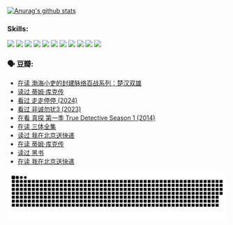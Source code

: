 
[![Anurag's github stats](https://github-readme-stats.vercel.app/api?username=w940853815)](https://github.com/anuraghazra/github-readme-stats)

### Skills:

<code><img height="32" src="https://cdn.jsdelivr.net/npm/simple-icons@v5/icons/python.svg"></code>
<code><img height="32" src="https://cdn.jsdelivr.net/npm/simple-icons@v5/icons/javascript.svg"></code>
<code><img height="32" src="https://cdn.jsdelivr.net/npm/simple-icons@v5/icons/django.svg"></code>
<code><img height="32" src="https://cdn.jsdelivr.net/npm/simple-icons@v5/icons/flask.svg"></code>
<code><img height="32" src="https://cdn.jsdelivr.net/npm/simple-icons@v5/icons/vuetify.svg"></code>
<code><img height="32" src="https://cdn.jsdelivr.net/npm/simple-icons@v5/icons/git.svg"></code>
<code><img height="32" src="https://cdn.jsdelivr.net/npm/simple-icons@v5/icons/docker.svg"></code>
<code><img height="32" src="https://cdn.jsdelivr.net/npm/simple-icons@v5/icons/postgresql.svg"></code>
<code><img height="32" src="https://cdn.jsdelivr.net/npm/simple-icons@v5/icons/elasticsearch.svg"></code>
<code><img height="32" src="https://cdn.jsdelivr.net/npm/simple-icons@v5/icons/macos.svg"></code>
<code><img height="32" src="https://cdn.jsdelivr.net/npm/simple-icons@v5/icons/linux.svg"></code>

### 🗣 豆瓣:

<!-- DOUBAN-ACTIVITIES:START -->
- [在读 渤海小吏的封建脉络百战系列：楚汉双雄](https://www.douban.com/people/136069238/status/4700950146/?_i=25870077)
- [读过 蒂姆·库克传](https://www.douban.com/people/136069238/status/4700949869/?_i=25870077)
- [看过 走走停停‎ (2024)](https://www.douban.com/people/136069238/status/4684430230/?_i=25870077)
- [看过 非诚勿扰3‎ (2023)](https://www.douban.com/people/136069238/status/4676324100/?_i=25870077)
- [在看 真探 第一季 True Detective Season 1‎ (2014)](https://www.douban.com/people/136069238/status/4673382852/?_i=25870077)
- [在读 三体全集](https://www.douban.com/people/136069238/status/4672842521/?_i=25870077)
- [读过 我在北京送快递](https://www.douban.com/people/136069238/status/4672842036/?_i=25870077)
- [在读 蒂姆·库克传](https://www.douban.com/people/136069238/status/4663517053/?_i=25870077)
- [读过 黑书](https://www.douban.com/people/136069238/status/4663516022/?_i=25870077)
- [在读 我在北京送快递](https://www.douban.com/people/136069238/status/4658098365/?_i=25870077)
<!-- DOUBAN-ACTIVITIES:END -->


![Snake animation](https://raw.githubusercontent.com/w940853815/w940853815/output/github-contribution-grid-snake.svg)

<!--
**w940853815/w940853815** is a ✨ _special_ ✨ repository because its `README.md` (this file) appears on your GitHub profile.

Here are some ideas to get you started:

- 🔭 I’m currently working on ...
- 🌱 I’m currently learning ...
- 👯 I’m looking to collaborate on ...
- 🤔 I’m looking for help with ...
- 💬 Ask me about ...
- 📫 How to reach me: ...
- 😄 Pronouns: ...
- ⚡ Fun fact: ...
-->
